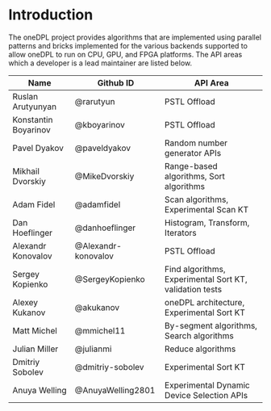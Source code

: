 # Introduction

The oneDPL project provides algorithms that are implemented using parallel patterns and bricks implemented
for the various backends supported to allow oneDPL to run on CPU, GPU, and FPGA platforms. The API areas
which a developer is a lead maintainer are listed below.


| Name                  | Github ID           | API Area                                                |
| --------------------- | ------------------- | ------------------------------------------------------- |
| Ruslan Arutyunyan     | @rarutyun           | PSTL Offload                                            |
| Konstantin Boyarinov  | @kboyarinov         | PSTL Offload                                            |
| Pavel Dyakov          | @paveldyakov        | Random number generator APIs                            |
| Mikhail Dvorskiy      | @MikeDvorskiy       | Range-based algorithms, Sort algorithms                 |
| Adam Fidel            | @adamfidel          | Scan algorithms, Experimental Scan KT                   |
| Dan Hoeflinger        | @danhoeflinger      | Histogram, Transform, Iterators                         |
| Alexandr Konovalov    | @Alexandr-konovalov | PSTL Offload                                            |
| Sergey Kopienko       | @SergeyKopienko     | Find algorithms, Experimental Sort KT, validation tests |
| Alexey Kukanov        | @akukanov           | oneDPL architecture, Experimental Sort KT               |
| Matt Michel           | @mmichel11          | By-segment algorithms, Search algorithms                |
| Julian Miller         | @julianmi           | Reduce algorithms                                       |
| Dmitriy Sobolev       | @dmitriy-sobolev    | Experimental Sort KT                                    |
| Anuya Welling         | @AnuyaWelling2801   | Experimental Dynamic Device Selection APIs              | 

